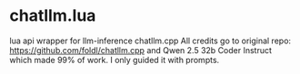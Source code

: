 # chatllm.lua
lua api wrapper for llm-inference chatllm.cpp
All credits go to original repo: https://github.com/foldl/chatllm.cpp and Qwen 2.5 32b Coder Instruct which made 99% of work. I only guided it with prompts.
